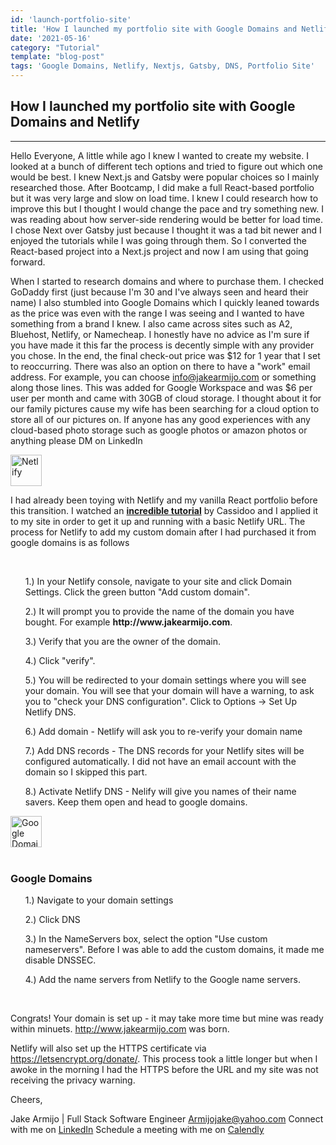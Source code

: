 ```yaml
---
id: 'launch-portfolio-site'
title: 'How I launched my portfolio site with Google Domains and Netlify'
date: '2021-05-16'
category: "Tutorial"
template: "blog-post"
tags: 'Google Domains, Netlify, Nextjs, Gatsby, DNS, Portfolio Site'
---
```

## How I launched my portfolio site with Google Domains and Netlify
____________________________________________________________

Hello Everyone, A little while ago I knew I wanted to create my website. I looked at a bunch of different tech options and tried to figure out which one would be best. I knew Next.js and Gatsby were popular choices so I mainly researched those. After Bootcamp, I did make a full React-based portfolio but it was very large and slow on load time. I knew I could research how to improve this but I thought I would change the pace and try something new. I was reading about how server-side rendering would be better for load time. I chose Next over Gatsby just because I thought it was a tad bit newer and I enjoyed the tutorials while I was going through them. So I converted the React-based project into a Next.js project and now I am using that going forward.

When I started to research domains and where to purchase them. I checked GoDaddy first (just because I'm 30 and I've always seen and heard their name) I also stumbled into Google Domains which I quickly leaned towards as the price was even with the range I was seeing and I wanted to have something from a brand I knew. I also came across sites such as  A2, Bluehost, Netlify, or Namecheap. I honestly have no advice as I'm sure if you have made it this far the process is decently simple with any provider you chose. In the end, the final check-out price was $12 for 1 year that I set to reoccurring. There was also an option on there to have a "work" email address. For example, you can choose info@jakearmijo.com or something along those lines. This was added for Google Workspace and was $6 per user per month and came with 30GB of cloud storage. I thought about it for our family pictures cause my wife has been searching for a cloud option to store all of our pictures on. If anyone has any good experiences with any cloud-based photo storage such as google photos or amazon photos or anything please DM on LinkedIn

<div class="border">
  <img
      class="border"
      width="50px"
      height="50px"
      alt="Netlify"
      title="Netlify"
      src='{require("/images/netlify-logo.png")}'
      data-canonical-src="/images/Netlify-Logo.png"
    />
</div>
<p>
I had already been toying with Netlify and my vanilla React portfolio before this transition. I watched an <strong><a href='https://explorers.netlify.com/learn/nextjs' target='_blank'>incredible tutorial</a></strong> by Cassidoo and I applied it to my site in order to get it up and running with a basic Netlify URL. The process for Netlify to add my custom domain after I had purchased it from google domains is as follows
</p>
</br>
  <div class="list">
    <ol>
      <p class="listItem">1.) In your Netlify console, navigate to your site and click Domain Settings. Click the green button "Add custom domain".</p>
      <p class="listItem">2.) It will prompt you to provide the name of the domain you have bought. For example <strong>http://www.jakearmijo.com</strong>.</p>
      <p class="listItem">3.) Verify that you are the owner of the domain. </p>
      <p class="listItem">4.) Click "verify".</p>
      <p class="listItem">5.) You will be redirected to your domain settings where you will see your domain. You will see that your domain will have a warning, to ask you to "check your DNS configuration". Click to Options -> Set Up Netlify DNS.</p>
      <p class="listItem">6.) Add domain - Netlify will ask you to re-verify your domain name</p>
      <p class="listItem">7.) Add DNS records - The DNS records for your Netlify sites will be configured automatically. I did not have an email account with the domain so I skipped this part.</p>
      <p class="listItem">8.) Activate Netlify DNS - Nelify will give you names of their name savers. Keep them open and head to google domains.</p>
    </ol>
  </div>
  <div class="border">
    <img
      class="border"
      width="50px"
      height="50px"
      alt="Google Domains"
      title="Google Domains"
      src='{require("/images/google-domains-logo.png"})'
    />
  </div>
</br>

### Google Domains
<ol>
  <p className='listItem'>1.) Navigate to your domain settings</p>
  <p className='listItem'>2.) Click DNS
  <p className='listItem'>3.) In the NameServers box, select the option "Use custom nameservers". Before I was able to add the custom domains, it made me disable DNSSEC.
  <p className='listItem'>4.) Add the name servers from Netlify to the Google name servers.
</ol>

</br>

Congrats! Your domain is set up - it may take more time but mine was ready within minuets. <a href='http://www.jakearmijo.com'>http://www.jakearmijo.com</a> was born.


Netlify will also set up the HTTPS certificate via https://letsencrypt.org/donate/. This process took a little longer but when I awoke in the morning I had the HTTPS before the URL and my site was not receiving the privacy warning. 


Cheers,

Jake Armijo <bold>|</bold> Full Stack Software Engineer
Armijojake@yahoo.com
Connect with me on <a href='https://www.linkedin.com/in/jake-armijo/'>LinkedIn</a>
Schedule a meeting with me on <a href='https://calendly.com/armijojake/meeting'>Calendly</a>

